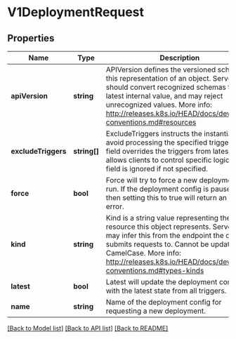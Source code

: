 # V1DeploymentRequest

## Properties
Name | Type | Description | Notes
------------ | ------------- | ------------- | -------------
**apiVersion** | **string** | APIVersion defines the versioned schema of this representation of an object. Servers should convert recognized schemas to the latest internal value, and may reject unrecognized values. More info: http://releases.k8s.io/HEAD/docs/devel/api-conventions.md#resources | [optional] 
**excludeTriggers** | **string[]** | ExcludeTriggers instructs the instantiator to avoid processing the specified triggers. This field overrides the triggers from latest and allows clients to control specific logic. This field is ignored if not specified. | [optional] 
**force** | **bool** | Force will try to force a new deployment to run. If the deployment config is paused, then setting this to true will return an Invalid error. | 
**kind** | **string** | Kind is a string value representing the REST resource this object represents. Servers may infer this from the endpoint the client submits requests to. Cannot be updated. In CamelCase. More info: http://releases.k8s.io/HEAD/docs/devel/api-conventions.md#types-kinds | [optional] 
**latest** | **bool** | Latest will update the deployment config with the latest state from all triggers. | 
**name** | **string** | Name of the deployment config for requesting a new deployment. | 

[[Back to Model list]](../README.md#documentation-for-models) [[Back to API list]](../README.md#documentation-for-api-endpoints) [[Back to README]](../README.md)


